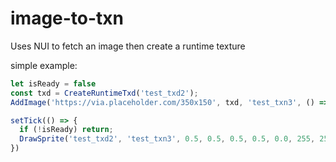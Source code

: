 # image-to-txn
Uses NUI to fetch an image then create a runtime texture

simple example:

```js
let isReady = false
const txd = CreateRuntimeTxd('test_txd2');
AddImage('https://via.placeholder.com/350x150', txd, 'test_txn3', () => isReady = true)

setTick(() => {
  if (!isReady) return;
  DrawSprite('test_txd2', 'test_txn3', 0.5, 0.5, 0.5, 0.5, 0.0, 255, 255, 255, 255);
})
```
